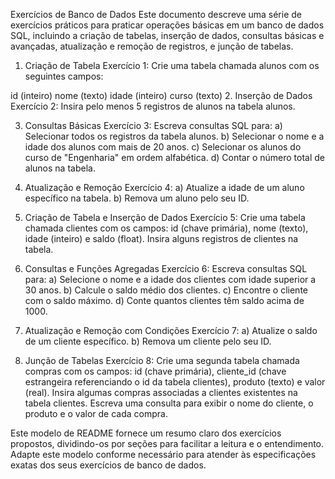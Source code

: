 Exercícios de Banco de Dados
Este documento descreve uma série de exercícios práticos para praticar operações básicas em um banco de dados SQL, incluindo a criação de tabelas, inserção de dados, consultas básicas e avançadas, atualização e remoção de registros, e junção de tabelas.

1. Criação de Tabela
Exercício 1:
Crie uma tabela chamada alunos com os seguintes campos:

id (inteiro)
nome (texto)
idade (inteiro)
curso (texto)
2. Inserção de Dados
Exercício 2:
Insira pelo menos 5 registros de alunos na tabela alunos.

3. Consultas Básicas
Exercício 3:
Escreva consultas SQL para:
a) Selecionar todos os registros da tabela alunos.
b) Selecionar o nome e a idade dos alunos com mais de 20 anos.
c) Selecionar os alunos do curso de "Engenharia" em ordem alfabética.
d) Contar o número total de alunos na tabela.

4. Atualização e Remoção
Exercício 4:
a) Atualize a idade de um aluno específico na tabela.
b) Remova um aluno pelo seu ID.

5. Criação de Tabela e Inserção de Dados
Exercício 5:
Crie uma tabela chamada clientes com os campos: id (chave primária), nome (texto), idade (inteiro) e saldo (float). Insira alguns registros de clientes na tabela.

6. Consultas e Funções Agregadas
Exercício 6:
Escreva consultas SQL para:
a) Selecione o nome e a idade dos clientes com idade superior a 30 anos.
b) Calcule o saldo médio dos clientes.
c) Encontre o cliente com o saldo máximo.
d) Conte quantos clientes têm saldo acima de 1000.

7. Atualização e Remoção com Condições
Exercício 7:
a) Atualize o saldo de um cliente específico.
b) Remova um cliente pelo seu ID.

8. Junção de Tabelas
Exercício 8:
Crie uma segunda tabela chamada compras com os campos: id (chave primária), cliente_id (chave estrangeira referenciando o id da tabela clientes), produto (texto) e valor (real). Insira algumas compras associadas a clientes existentes na tabela clientes. Escreva uma consulta para exibir o nome do cliente, o produto e o valor de cada compra.

Este modelo de README fornece um resumo claro dos exercícios propostos, dividindo-os por seções para facilitar a leitura e o entendimento. Adapte este modelo conforme necessário para atender às especificações exatas dos seus exercícios de banco de dados.

